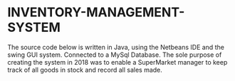 # INVENTORY-MANAGEMENT-SYSTEM
The source code below is written in Java, using the Netbeans IDE and the swing GUI system.
Connected to a MySql Database.
The sole purpose of creating the system in 2018 was to enable a SuperMarket manager to keep track of all goods in stock and record all sales made.

